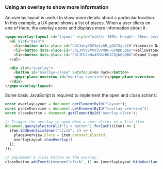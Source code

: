 ### Using an overlay to show more information

An overlay layout is useful to show more details about a particular location. In this example, a UX panel shows a list of places. When a user clicks on one of them, the overlay opens and displays more information about it.

```html
<gmpx-overlay-layout id="layout" style="width: 100%; height: 20em; border: 1px solid black;">
  <ul slot="main">
    <li><button data-place-id="ChIJxeyK9Z3wloAR_gOA7SycJC0">Yosemite National Park</button></li>
    <li><button data-place-id="ChIJVVVVVVXlUVMRu-GPNDD5qKw">Yellowstone National Park</button></li>
    <li><button data-place-id="ChIJFU2bda4SM4cRKSCRyb6pOB8">Grand Canyon National Park</button></li>
  </ul>

  <div slot="overlay">
    <button id="overlay-close" autofocus>Go back</button>
    <gmpx-place-overview id="overlay-overview"></gmpx-place-overview>
  </div>
</gmpx-overlay-layout>
```

Some basic JavaScript is required to implement the open and close actions:

```js
const overlayLayout = document.getElementById("layout");
const placeOverview = document.getElementById("overlay-overview");
const closeButton = document.getElementById("overlay-close");

// Trigger the overlay to open when a user clicks on a list item.
document.querySelectorAll("li > button").forEach((item) => {
  item.addEventListener("click", () => {
    placeOverview.place = item.dataset.placeId;
    overlayLayout.showOverlay()
  });
});

// Implement a close button on the overlay.
closeButton.addEventListener("click", () => {overlayLayout.hideOverlay()});
```